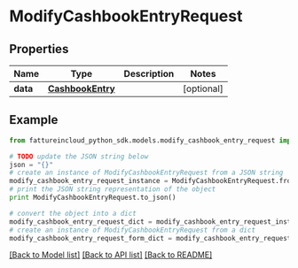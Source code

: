 # ModifyCashbookEntryRequest



## Properties

Name | Type | Description | Notes
------------ | ------------- | ------------- | -------------
**data** | [**CashbookEntry**](CashbookEntry.md) |  | [optional] 

## Example

```python
from fattureincloud_python_sdk.models.modify_cashbook_entry_request import ModifyCashbookEntryRequest

# TODO update the JSON string below
json = "{}"
# create an instance of ModifyCashbookEntryRequest from a JSON string
modify_cashbook_entry_request_instance = ModifyCashbookEntryRequest.from_json(json)
# print the JSON string representation of the object
print ModifyCashbookEntryRequest.to_json()

# convert the object into a dict
modify_cashbook_entry_request_dict = modify_cashbook_entry_request_instance.to_dict()
# create an instance of ModifyCashbookEntryRequest from a dict
modify_cashbook_entry_request_form_dict = modify_cashbook_entry_request.from_dict(modify_cashbook_entry_request_dict)
```
[[Back to Model list]](../README.md#documentation-for-models) [[Back to API list]](../README.md#documentation-for-api-endpoints) [[Back to README]](../README.md)


